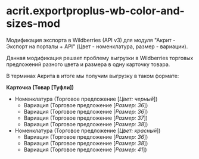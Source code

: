 # acrit.exportproplus-wb-color-and-sizes-mod
Модификация экспорта в Wildberries (API v3) для модуля "Акрит - Экспорт на порталы + API" (Цвет - номенклатура, размер - вариации).

Данная модификация решает проблему выгрузки в Wildberries торговых предложений разного цвета и размера в одну карточку товара.

В терминах Акрита в итоге мы получим выгрузку в таком формате:

**Карточка (Товар [Туфли])**
- Номенклатура (Торговое предложение [*Цвет: черный*])
  - Вариация (Торговое предложение [*Размер: 36*])
  - Вариация (Торговое предложение [*Размер: 36*])
  - Вариация (Торговое предложение [*Размер: 37*])
  - Вариация (Торговое предложение [*Размер: 38*])
- Номенклатура (Торговое предложение [*Цвет: красный*])
  - Вариация (Торговое предложение [*Размер: 36*])
  - Вариация (Торговое предложение [*Размер: 38*])
  - Вариация (Торговое предложение [*Размер: 41*])
